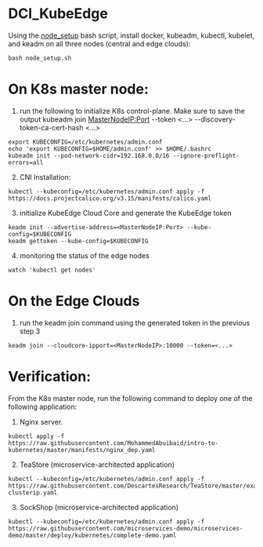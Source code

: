 # DCI_KubeEdge
Using the [node_setup](https://github.com/MohammedAbuibaid/DCI_KubeEdge/blob/master/node_setup.sh) bash script, install docker, kubeadm, kubectl, kubelet, and keadm on all three nodes (central and edge clouds):
```
bash node_setup.sh
```

# On K8s master node:
1) run the following to initialize K8s control-plane. Make sure to save the output kubeadm join <MasterNodeIP:Port> --token <...> --discovery-token-ca-cert-hash <...>
```
export KUBECONFIG=/etc/kubernetes/admin.conf
echo 'export KUBECONFIG=$HOME/admin.conf' >> $HOME/.bashrc
kubeadm init --pod-network-cidr=192.168.0.0/16 --ignore-preflight-errors=all
```

2) CNI Installation:
```
kubectl --kubeconfig=/etc/kubernetes/admin.conf apply -f https://docs.projectcalico.org/v3.15/manifests/calico.yaml
````

3) initialize KubeEdge Cloud Core and generate the KubeEdge token
```
keadm init --advertise-address=<MasterNodeIP:Port> --kube-config=$KUBECONFIG
keadm gettoken --kube-config=$KUBECONFIG
```

4) monitoring the status of the edge nodes
```
watch 'kubectl get nodes'
```

# On the Edge Clouds
1) run the keadm join command using the generated token in the previous step 3
```
keadm join --cloudcore-ipport=<MasterNodeIP>:10000 --token=<...>
```

# Verification:
From the K8s master node, run the following command to deploy one of the following application:

1) Nginx server.
```
kubectl apply -f https://raw.githubusercontent.com/MohammedAbuibaid/intro-to-kubernetes/master/manifests/nginx_dep.yaml
```

2) TeaStore (microservice-architected application) 
```
kubectl --kubeconfig=/etc/kubernetes/admin.conf apply -f https://raw.githubusercontent.com/DescartesResearch/TeaStore/master/examples/kubernetes/teastore-clusterip.yaml
```

3) SockShop (microservice-architected application)
```
kubectl --kubeconfig=/etc/kubernetes/admin.conf apply -f https://raw.githubusercontent.com/microservices-demo/microservices-demo/master/deploy/kubernetes/complete-demo.yaml
```
